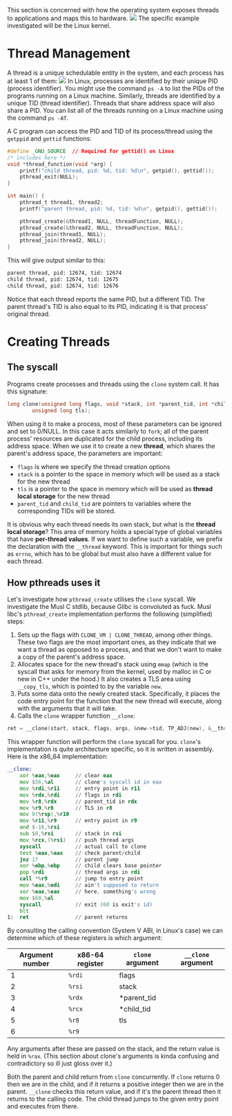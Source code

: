This section is concerned with how the operating system exposes threads to applications and maps this to hardware.
![](Pasted%20image%2020240305133640.png)
The specific example investigated will be the Linux kernel.
# Thread Management
A thread is a unique schedulable entity in the system, and each process has at least 1 of them:
![](Pasted%20image%2020240305133742.png)
In Linux, processes are identified by their unique PID (process identifier). You might use the command `ps -A` to list the PIDs of the programs running on a Linux machine. Similarly, threads are identified by a unique TID (thread identifier). Threads that share address space will also share a PID. You can list all of the threads running on a Linux machine using the command `ps -AT`. 

A C program can access the PID and TID of its process/thread using the `getppid` and `gettid` functions:
```c
#define _GNU_SOURCE  // Required for gettid() on Linux
/* includes here */
void *thread_function(void *arg) {
    printf("child thread, pid: %d, tid: %d\n", getpid(), gettid());
    pthread_exit(NULL);
}

int main() {
    pthread_t thread1, thread2;
    printf("parent thread, pid: %d, tid: %d\n", getpid(), gettid());

    pthread_create(&thread1, NULL, threadFunction, NULL);
    pthread_create(&thread2, NULL, threadFunction, NULL);
    pthread_join(thread1, NULL);
    pthread_join(thread2, NULL);
}
```
This will give output similar to this:
```bash
parent thread, pid: 12674, tid: 12674
child thread, pid: 12674, tid: 12675
child thread, pid: 12674, tid: 12676
```
Notice that each thread reports the same PID, but a different TID. The parent thread's TID is also equal to its PID, indicating it is that process' original thread.

# Creating Threads
## The syscall
Programs create processes and threads using the `clone` system call. It has this signature:
```c
long clone(unsigned long flags, void *stack, int *parent_tid, int *child_tid,
        unsigned long tls);
```
When using it to make a process, most of these parameters can be ignored and set to 0/NULL. In this case it acts similarly to `fork`; all of the parent process' resources are duplicated for the child process, including its address space.
When we use it to create a new **thread**, which shares the parent's address space, the parameters are important:
- `flags` is where we specify the thread creation options
- `stack` is a pointer to the space in memory which will be used as a stack for the new thread
- `tls` is a pointer to the space in memory which will be used as **thread local storage** for the new thread
- `parent_tid` and `child_tid` are pointers to variables where the corresponding TIDs will be stored.

It is obvious why each thread needs its own stack, but what is the **thread local storage**? This area of memory holds a special type of global variables that have **per-thread values**. If we want to define such a variable, we prefix the declaration with the `__thread` keyword. This is important for things such as `errno`, which has to be global but must also have a different value for each thread.

## How pthreads uses it
Let's investigate how `pthread_create` utilises the `clone` syscall. We investigate the Musl C stdlib, because Glibc is convoluted as fuck.
Musl libc's `pthread_create` implementation performs the following (simplified) steps:
1. Sets up the flags with `CLONE_VM | CLONE_THREAD`, among other things. These two flags are the most important ones, as they indicate that we want a thread as opposed to a process, and that we don't want to make a copy of the parent's address space.
2. Allocates space for the new thread's stack using `mmap` (which is the syscall that asks for memory from the kernel, used by malloc in C or new in C++ under the hood.) It also creates a TLS area using `__copy_tls`, which is pointed to by the variable `new`.
3. Puts some data onto the newly created stack. Specifically, it places the code entry point for the function that the new thread will execute, along with the arguments that it will take.
4. Calls the `clone` wrapper function `__clone`:
```c
ret = __clone(start, stack, flags, args, &new->tid, TP_ADJ(new), &__thread_list_lock);
```
This wrapper function will perform the `clone` syscall for you. `clone`'s implementation is quite architecture specific, so it is written in assembly. Here is the x86_64 implementation:
```asm
__clone:
	xor %eax,%eax     // clear eax
	mov $56,%al       // clone's syscall id in eax
	mov %rdi,%r11     // entry point in r11
	mov %rdx,%rdi     // flags in rdi
	mov %r8,%rdx      // parent_tid in rdx
	mov %r9,%r8       // TLS in r8
	mov 8(%rsp),%r10
	mov %r11,%r9      // entry point in r9
	and $-16,%rsi
	sub $8,%rsi       // stack in rsi
	mov %rcx,(%rsi)   // push thread args
	syscall           // actual call to clone
	test %eax,%eax    // check parent/child
	jnz 1f            // parent jump
	xor %ebp,%ebp     // child clears base pointer
	pop %rdi          // thread args in rdi
	call *%r9         // jump to entry point
	mov %eax,%edi     // ain't supposed to return
	xor %eax,%eax     // here, something's wrong
	mov $60,%al
	syscall           // exit (60 is exit's id)
	hlt
1:  ret               // parent returns
```
By consulting the calling convention (System V ABI, in Linux's case) we can determine which of these registers is which argument:

| Argument number | x86-64 register | `clone` argument | `__clone` argument |
| --------------- | --------------- | ---------------- | ------------------ |
| 1               | `%rdi`          | flags            |                    |
| 2               | `%rsi`          | stack            |                    |
| 3               | `%rdx`          | \*parent_tid     |                    |
| 4               | `%rcx`          | \*child_tid      |                    |
| 5               | `%r8`           | tls              |                    |
| 6               | `%r9`           |                  |                    |
Any arguments after these are passed on the stack, and the return value is held in `%rax`.
(This section about clone's arguments is kinda confusing and contradictory so ill just gloss over it.)

Both the parent and child return from `clone` concurrently. If `clone` returns 0 then we are in the child, and if it returns a positive integer then we are in the parent. `__clone` checks this return value, and if it's the parent thread then it returns to the calling code. The child thread jumps to the given entry point and executes from there.